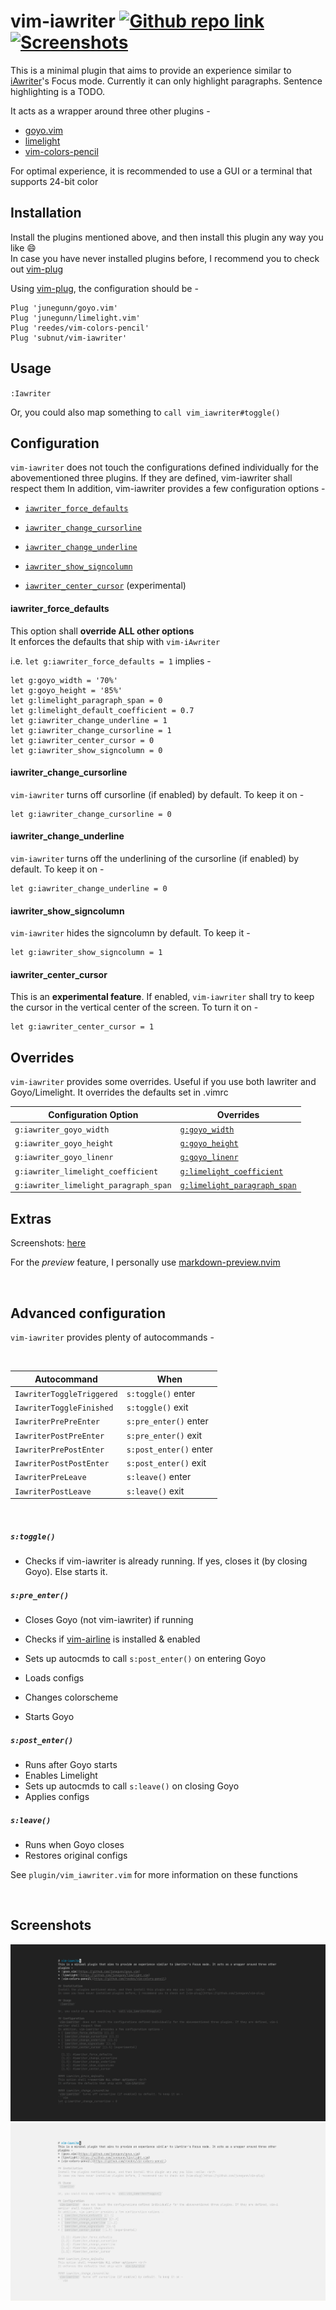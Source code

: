 # vim-iawriter [![Github repo link](https://img.shields.io/badge/view%20on%20github-black?style=for-the-badge&logo=github)](https://github.com/subnut/vim-iawriter "Github repo link") [![Screenshots](https://img.shields.io/badge/Screenshots-blue?style=for-the-badge)](#screenshots "Screenshots")



This is a minimal plugin that aims to provide an experience similar to [iAwriter](https://ia.net/writer)'s Focus mode. Currently it can only highlight paragraphs. Sentence highlighting is a TODO.

It acts as a wrapper around three other plugins -
* [goyo.vim](https://github.com/junegunn/goyo.vim)
* [limelight](https://github.com/junegunn/limelight.vim)
* [vim-colors-pencil](https://github.com/reedes/vim-colors-pencil)

For optimal experience, it is recommended to use a GUI or a terminal that supports 24-bit color

## Installation
Install the plugins mentioned above, and then install this plugin any way you like :smile: <br/>
In case you have never installed plugins before, I recommend you to check out [vim-plug](https://github.com/junegunn/vim-plug)

Using [vim-plug](https://github.com/junegunn/vim-plug), the configuration should be -

```vim
Plug 'junegunn/goyo.vim'
Plug 'junegunn/limelight.vim'
Plug 'reedes/vim-colors-pencil'
Plug 'subnut/vim-iawriter'
```

## Usage
`:Iawriter`

Or, you could also map something to `call vim_iawriter#toggle()`

## Configuration
`vim-iawriter` does not touch the configurations defined individually for the abovementioned three plugins. If they are defined, vim-iawriter shall respect them
In addition, vim-iawriter provides a few configuration options -
* [`iawriter_force_defaults`][1.1]
* [`iawriter_change_cursorline`][1.2]
* [`iawriter_change_underline`][1.3]
* [`iawriter_show_signcolumn`][1.4]
* [`iawriter_center_cursor`][1.5] (experimental)

  [1.1]: #iawriter_force_defaults
  [1.2]: #iawriter_change_cursorline
  [1.3]: #iawriter_change_underline
  [1.4]: #iawriter_show_signcolumn
  [1.5]: #iawriter_center_cursor

#### iawriter_force_defaults
This option shall **override ALL other options** <br/>
It enforces the defaults that ship with `vim-iAwriter`

i.e. `let g:iawriter_force_defaults = 1` implies -
```vim
let g:goyo_width = '70%'
let g:goyo_height = '85%'
let g:limelight_paragraph_span = 0
let g:limelight_default_coefficient = 0.7
let g:iawriter_change_underline = 1
let g:iawriter_change_cursorline = 1
let g:iawriter_center_cursor = 0
let g:iawriter_show_signcolumn = 0
```

#### iawriter_change_cursorline
`vim-iawriter` turns off cursorline (if enabled) by default. To keep it on -
```vim
let g:iawriter_change_cursorline = 0
```

#### iawriter_change_underline
`vim-iawriter` turns off the underlining of the cursorline (if enabled) by default. To keep it on -
```vim
let g:iawriter_change_underline = 0
```

#### iawriter_show_signcolumn
`vim-iawriter` hides the signcolumn by default. To keep it -
```vim
let g:iawriter_show_signcolumn = 1
```

#### iawriter_center_cursor
This is an **experimental feature**. If enabled, `vim-iawriter` shall try to keep the cursor in the vertical center of the screen. To turn it on -
```vim
let g:iawriter_center_cursor = 1
```

## Overrides
`vim-iawriter` provides some overrides. Useful if you use both Iawriter and Goyo/Limelight. It overrides the defaults set in .vimrc

| Configuration Option | Overrides |
| -------------------- | --------- |
| `g:iawriter_goyo_width`| [`g:goyo_width`][2.1] |
| `g:iawriter_goyo_height`| [`g:goyo_height`][2.2] |
| `g:iawriter_goyo_linenr`| [`g:goyo_linenr`][2.3] |
| `g:iawriter_limelight_coefficient`| [`g:limelight_coefficient`][2.4] |
| `g:iawriter_limelight_paragraph_span`| [`g:limelight_paragraph_span`][2.5] |

  [2.1]: https://github.com/junegunn/goyo.vim#configuration
  [2.2]: https://github.com/junegunn/goyo.vim#configuration
  [2.3]: https://github.com/junegunn/goyo.vim#configuration
  [2.4]: https://github.com/junegunn/limelight.vim#options
  [2.5]: https://github.com/junegunn/limelight.vim#options

## Extras
Screenshots: [here](#screenshots)

For the _preview_ feature, I personally use [markdown-preview.nvim](https://github.com/iamcco/markdown-preview.nvim)

<br/>

## Advanced configuration
`vim-iawriter` provides plenty of autocommands -

<br/>

| Autocommand | When |
| ----------- | ---- |
| `IawriterToggleTriggered` | `s:toggle()` enter
| `IawriterToggleFinished` | `s:toggle()` exit
| `IawriterPrePreEnter` | `s:pre_enter()` enter
| `IawriterPostPreEnter` | `s:pre_enter()` exit
| `IawriterPrePostEnter` | `s:post_enter()` enter
| `IawriterPostPostEnter` | `s:post_enter()` exit
| `IawriterPreLeave` | `s:leave()` enter
| `IawriterPostLeave` | `s:leave()` exit

<br/>

##### `s:toggle()`
 - Checks if vim-iawriter is already running. If yes, closes it (by closing Goyo). Else starts it.

##### `s:pre_enter()`
 - Closes Goyo (not vim-iawriter) if running
 - Checks if [vim-airline][3] is installed & enabled
 - Sets up autocmds to call `s:post_enter()` on entering Goyo
 - Loads configs
 - Changes colorscheme
 - Starts Goyo

     [3]: https://github.com/vim-airline/vim-airline

##### `s:post_enter()`
 - Runs after Goyo starts
 - Enables Limelight
 - Sets up autocmds to call `s:leave()` on closing Goyo
 - Applies configs

##### `s:leave()`
 - Runs when Goyo closes
 - Restores original configs

See `plugin/vim_iawriter.vim` for more information on these functions

<br/>

## Screenshots
![dark](pictures/dark.png 'dark')
![light](pictures/light.png 'light')
